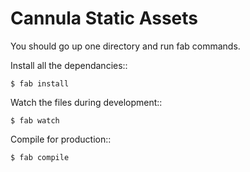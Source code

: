 Cannula Static Assets
=====================

You should go up one directory and run fab commands.

Install all the dependancies::

	$ fab install

Watch the files during development::

	$ fab watch

Compile for production::

	$ fab compile